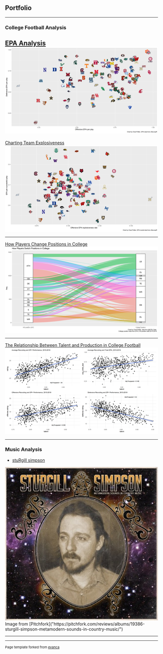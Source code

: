 ## Portfolio

---

### College Football Analysis
[EPA Analysis](https://github.com/cgpeltier/CFB_EPA/blob/master/epa_analysis.md)
<img src="images/epa_off_def.png"/>
---
[Charting Team Explosiveness](https://github.com/cgpeltier/CFB_EPA/blob/master/charting_team_explosiveness.md)
<img src="images/epa_explosive_avg_epa.png"/>

---
[How Players Change Positions in College](https://github.com/cgpeltier/CFB_EPA/blob/master/roster_position_project.md)
<img src="images/positions.png"/>

---
[The Relationship Between Talent and Production in College Football](https://github.com/cgpeltier/CFB_EPA/blob/master/talent_production_project.md)
<img src="images/talent_tests.png"/>

---
### Music Analysis
- [stuRgill simpson](https://github.com/cgpeltier/Music/blob/master/stuRgill.md)
<img src="images/4c1a1b88.jpg"/>
Image from [Pitchfork]("https://pitchfork.com/reviews/albums/19386-sturgill-simpson-metamodern-sounds-in-country-music/")

---




---
<p style="font-size:11px">Page template forked from <a href="https://github.com/evanca/quick-portfolio">evanca</a></p>
<!-- Remove above link if you don't want to attibute -->
